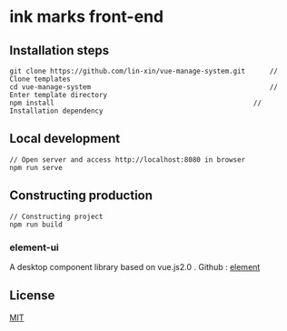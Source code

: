 # ink marks front-end

## Installation steps

    git clone https://github.com/lin-xin/vue-manage-system.git		// Clone templates
    cd vue-manage-system											// Enter template directory
    npm install													// Installation dependency

## Local development

    // Open server and access http://localhost:8080 in browser
    npm run serve

## Constructing production

    // Constructing project
    npm run build


### element-ui

A desktop component library based on vue.js2.0 . Github : [element](http://element.eleme.io/#/zh-CN/component/layout)

## License

[MIT](https://github.com/lin-xin/vue-manage-system/blob/master/LICENSE)
